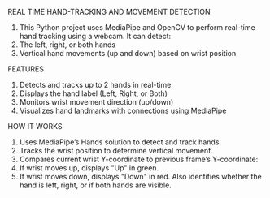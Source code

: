 REAL TIME HAND-TRACKING AND MOVEMENT DETECTION

1. This Python project uses MediaPipe and OpenCV to perform real-time hand tracking using a webcam. It can detect:
2. The left, right, or both hands
3. Vertical hand movements (up and down) based on wrist position


FEATURES

1. Detects and tracks up to 2 hands in real-time
2. Displays the hand label (Left, Right, or Both)
3. Monitors wrist movement direction (up/down)
4. Visualizes hand landmarks with connections using MediaPipe


HOW IT WORKS

1. Uses MediaPipe’s Hands solution to detect and track hands.
2. Tracks the wrist position to determine vertical movement.
3. Compares current wrist Y-coordinate to previous frame’s Y-coordinate:
4. If wrist moves up, displays "Up" in green.
5. If wrist moves down, displays "Down" in red.
Also identifies whether the hand is left, right, or if both hands are visible.
